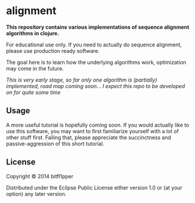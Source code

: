 # alignment

**This repository contains various implementations of sequence alignment algorithms in clojure.**

For educational use only. If you need to actually do sequence alignment, please use production ready software.

The goal here is to learn how the underlying algorithms work, optimization may come in the future.

*This is very early stage, so far only one algorithm is (partially) implemented, road map coming soon... I expect this repo to be developed on for quite some time*

## Usage

A more useful tutorial is hopefully coming soon. If you would actually like to use this software, you may want to first familiarize yourself with a lot of other stuff first. Failing that, please appreciate the succinctness and passive-aggression of this short tutorial.

## License

Copyright © 2014 bitfl1pper

Distributed under the Eclipse Public License either version 1.0 or (at
your option) any later version.
